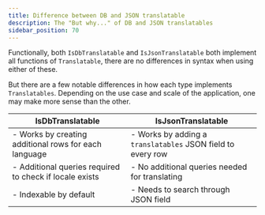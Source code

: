 ```yaml
---
title: Difference between DB and JSON translatable
description: The "But why..." of DB and JSON translatables
sidebar_position: 70
---
```


Functionally, both `IsDbTranslatable` and `IsJsonTranslatable` both implement all functions of `Translatable`, there are no differences in syntax when using either of these.

But there are a few notable differences in how each type implements `Translatables`. Depending on the use case and scale of the application, one may make more sense than the other.

| IsDbTranslatable                                        | IsJsonTranslatable                                          |
|---------------------------------------------------------|-------------------------------------------------------------|
| - Works by creating additional rows for each language   | - Works by adding a `translatables` JSON field to every row |
| - Additional queries required to check if locale exists | - No additional queries needed for translating              |
| - Indexable by default                                  | - Needs to search through JSON field                        |
